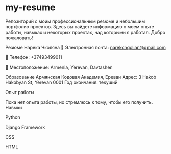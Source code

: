 # my-resume
Репозиторий с моим профессиональным резюме и небольшим портфолио проектов. Здесь вы найдете информацию о моем опыте работы, навыках и некоторых проектах, над которыми я работал. Добро пожаловать!

Резюме Нарека Чколяна
📧 Электронная почта: narekchqolian@gmail.com








📱 Телефон: +37493499011









📍 Местоположение: Armenia, Yerevan, Davtashen











Образование
Армянская Кодовая Академия, Ереван
Адрес: 3 Hakob Hakobyan St, Yerevan 0001
Год окончания: текущий




Опыт работы



Пока нет опыта работы, но стремлюсь к тому, чтобы его получить.
Навыки

Python

Django Framework

CSS

HTML



